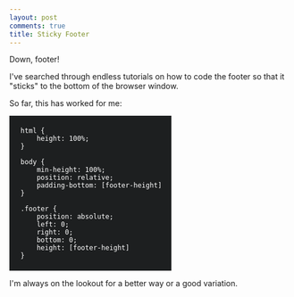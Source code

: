 ```yaml
---
layout: post
comments: true
title: Sticky Footer
---
```


Down, footer!

I've searched through endless tutorials on how to code the footer so that it "sticks" to the bottom of the browser window.

So far, this has worked for me:

<pre style="width:250px;background: #1D1F20;color: #fff; padding:20px;font-size:12px;">
html { 
    height: 100%; 
}

body {
    min-height: 100%; 
    position: relative; 
    padding-bottom: [footer-height] 
}

.footer { 
    position: absolute; 
    left: 0; 
    right: 0; 
    bottom: 0; 
    height: [footer-height] 
}
</pre>


I'm always on the lookout for a better way or a good variation.
